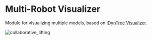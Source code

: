 # Multi-Robot Visualizer
Module for visualizing multiple models, based on [iDynTree Visualizer](https://robotology.github.io/idyntree/classiDynTree_1_1Visualizer.html).

![collaborative_lifting](https://github.com/ami-iit/paper_rapetti_2023_icra_ergonomic_payload_lifting/assets/35487806/8a78b50c-9dee-40f6-b1ce-cb003d1a12be)
